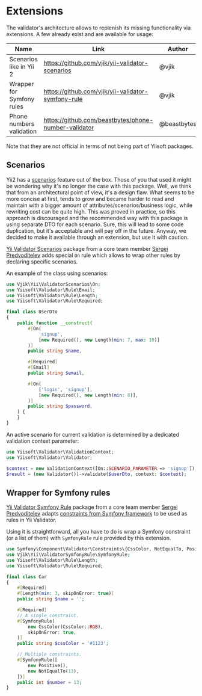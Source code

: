 # Extensions

The validator's architecture allows to replenish its missing functionality via extensions. A few already exist
and are available for usage:

| Name                      | Link                                                 | Author      |
|---------------------------|------------------------------------------------------|-------------|
| Scenarios like in Yii 2   | https://github.com/vjik/yii-validator-scenarios      | @vjik       |
| Wrapper for Symfony rules | https://github.com/vjik/yii-validator-symfony-rule   | @vjik       |
| Phone numbers validation  | https://github.com/beastbytes/phone-number-validator | @beastbytes |

Note that they are not official in terms of not being part of Yiisoft packages.

## Scenarios

Yii2 has a [scenarios] feature out of the box. Those of you that used it might be wondering why it's no longer the case 
with this package. Well, we think that from an architectural point of view, it's a design flaw. What seems to be more 
concise at first, tends to grow and became harder to read and maintain with a bigger amount of
attributes/scenarios/business logic, while rewriting cost can be quite high. This was proved in practice, so this
approach is discouraged and the recommended way with this package is using separate DTO for each scenario.
Sure, this will lead to some code duplication, but it's acceptable and will pay off in the future.
Anyway, we decided to make it available through an extension, but use it with caution.   

[Yii Validator Scenarios] package from a core team member [Sergei Predvoditelev] adds
special `On` rule which allows to wrap other rules by declaring specific scenarios.

An example of the class using scenarios:

```php
use Vjik\Yii\ValidatorScenarios\On;
use Yiisoft\Validator\Rule\Email;
use Yiisoft\Validator\Rule\Length;
use Yiisoft\Validator\Rule\Required;

final class UserDto
{
    public function __construct(
        #[On(
            'signup',
            [new Required(), new Length(min: 7, max: 10)]
        )]
        public string $name,

        #[Required]
        #[Email]
        public string $email,

        #[On(
            ['login', 'signup'],
            [new Required(), new Length(min: 8)],
        )]
        public string $password,
    ) {
    }
}
```

An active scenario for current validation is determined by a dedicated validation context parameter:

```php
use Yiisoft\Validator\ValidationContext;
use Yiisoft\Validator\Validator;

$context = new ValidationContext([On::SCENARIO_PARAMETER => 'signup']);
$result = (new Validator())->validate($userDto, context: $context);
```

## Wrapper for Symfony rules

[Yii Validator Symfony Rule] package from a core team member [Sergei Predvoditelev] 
adapts [constraints from Symfony framework] to be used as rules in Yii Validator.

Using it is straightforward, all you have to do is wrap a Symfony constraint (or a list of them) with `SymfonyRule` rule 
provided by this extension.

```php
use Symfony\Component\Validator\Constraints\{CssColor, NotEqualTo, Positive};
use Vjik\Yii\ValidatorSymfonyRule\SymfonyRule;
use Yiisoft\Validator\Rule\Length;
use Yiisoft\Validator\Rule\Required;

final class Car
{
    #[Required]
    #[Length(min: 3, skipOnError: true)]
    public string $name = '';

    #[Required]
    // A single constraint.
    #[SymfonyRule(
        new CssColor(CssColor::RGB),
        skipOnError: true,
    )]
    public string $cssColor = '#1123';

    // Multiple constraints.
    #[SymfonyRule([
        new Positive(),
        new NotEqualTo(13),
    ])]
    public int $number = 13;
}
```
 
[scenarios]: https://www.yiiframework.com/doc/guide/2.0/en/structure-models#scenarios
[Yii Validator Scenarios]: https://github.com/vjik/yii-validator-scenarios
[Sergei Predvoditelev]: https://github.com/vjik
[Yii Validator Symfony Rule]: https://github.com/vjik/yii-validator-symfony-rule
[constraints from Symfony framework]: https://symfony.com/doc/current/reference/constraints.html
